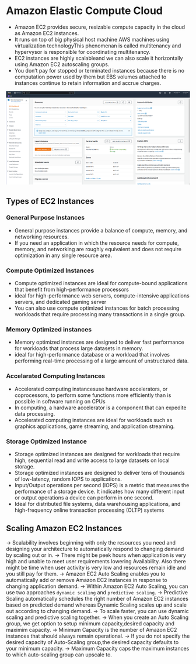 # Amazon Elastic Compute Cloud

- Amazon EC2 provides secure, resizable compute capacity in the cloud as Amazon EC2 instances.
- It runs on top of big physical host machine AWS machines using virtualization technologyThis phenomenan is called multitenancy and hypervysor is responsible for coordinating multitenancy.
- EC2 instances are highly scalableand we can also scale it horizontally using Amazon EC2 autoscaling groups.
- You don’t pay for stopped or terminated instances because there is no computation power used by them but EBS volumes attached to instances continue to retain information and accrue charges.


![EC2 Console](../Images/EC2-Console.png)



## Types of EC2 Instances

### General Purpose Instances

- General purpose instances provide a balance of compute, memory, and networking resources.
- If you need an application in which the resource needs for compute, memory, and networking are roughly equivalent and does not require optimization in any single resource area.

### Compute Optimized Instances

- Compute optimized instances are ideal for compute-bound applications that benefit from high-performance processors
- ideal for high-performance web servers, compute-intensive applications servers, and dedicated gaming server
- You can also use compute optimized instances for batch processing workloads that require processing many transactions in a single group.

### Memory Optimized instances

- Memory optimized instances are designed to deliver fast performance for workloads that process large datasets in memory.
- ideal for high-performance database or a workload that involves performing real-time processing of a large amount of unstructured data.

### Accelarated Computing Instances

- Accelerated computing instancesuse hardware accelerators, or coprocessors, to perform some functions more efficiently than is possible in software running on CPUs
- In computing, a hardware accelerator is a component that can expedite data processing.
- Accelerated computing instances are ideal for workloads such as graphics applications, game streaming, and application streaming.

### Storage Optimized Instance

- Storage optimized instances are designed for workloads that require high, sequential read and write access to large datasets on local storage.
- Storage optimized instances are designed to deliver tens of thousands of low-latency, random IOPS to applications.
- Input/Output operations per second (IOPS) is a metric that measures the performance of a storage device. It indicates how many different input or output operations a device can perform in one second.
- Ideal for distributed file systems, data warehousing applications, and high-frequency online transaction processing (OLTP) systems


## Scaling Amazon EC2 Instances

-> Scalability involves beginning with only the resources you need and designing your architecture to automatically respond to changing demand by scaling out or in.
-> There might be peek hours when application  is very high and unable to meet user requirements lowering Availability. Also there might be time when user activity is very low and resources remain idle and you still pay for them.
-> Amazon EC2 Auto Scaling enables you to automatically add or remove Amazon EC2 instances in response to changing application demand.
-> Within Amazon EC2 Auto Scaling, you can use two approaches `dynamic scaling` and `predictive scaling`.
-> Predictive Scaling automatically schedules the right number of Amazon EC2 instances based on predicted demand whereas Dynamic Scaling scales up and scale out according to changing demand.
-> To scale faster, you can use dynamic scaling and predictive scaling together.
-> When you create an Auto Scaling group, we get option to setup minimum capacity,desired capacity and maximim capacity.
-> Minimum Capacity is the number of Amazon EC2 instances that should always remain operational.
-> If you do not specify the desired capacity of Auto-Scaling group,the desired capacity defaults to your minimum capacity.
->  Maximum Capacity caps the maximum instances to which auto-scaling group can upscale to.